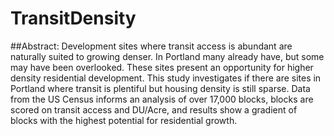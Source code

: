# TransitDensity
##Abstract:
Development sites where transit access is abundant are naturally suited to growing denser. In Portland many already have, but some may have been overlooked. These sites present an opportunity for higher density residential development. This study investigates if there are sites in Portland where transit is plentiful but housing density is still sparse. Data from the US Census informs an analysis of over 17,000 blocks, blocks are scored on transit access and DU/Acre, and results show a gradient of blocks with the highest potential for residential growth. 
